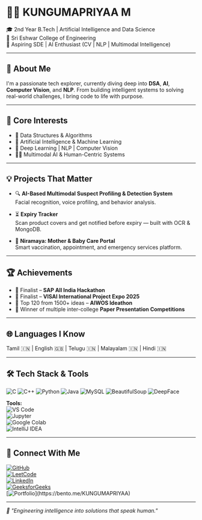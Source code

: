 # 👩‍💻 KUNGUMAPRIYAA M

🎓 2nd Year B.Tech | Artificial Intelligence and Data Science  
📍 Sri Eshwar College of Engineering  
🔭 Aspiring SDE | AI Enthusiast (CV | NLP | Multimodal Intelligence)  

---

## 🚀 About Me

I'm a passionate tech explorer, currently diving deep into **DSA**, **AI**, **Computer Vision**, and **NLP**. From building intelligent systems to solving real-world challenges, I bring code to life with purpose.

---

## 🧠 Core Interests

- 🧩 Data Structures & Algorithms  
- 🤖 Artificial Intelligence & Machine Learning  
- 🧠 Deep Learning | NLP | Computer Vision  
- 🕵️‍♀️ Multimodal AI & Human-Centric Systems  

---

## 💡 Projects That Matter

- 🔍 **AI-Based Multimodal Suspect Profiling & Detection System**  
  Facial recognition, voice profiling, and behavior analysis.

- ⏳ **Expiry Tracker**  
  Scan product covers and get notified before expiry — built with OCR & MongoDB.

- 👶 **Niramaya: Mother & Baby Care Portal**  
  Smart vaccination, appointment, and emergency services platform.

---

## 🏆 Achievements

- 🥇 Finalist – **SAP All India Hackathon**  
- 🥈 Finalist – **VISAI International Project Expo 2025**  
- 🌟 Top 120 from 1500+ ideas – **AIWOS Ideathon**  
- 📝 Winner of multiple inter-college **Paper Presentation Competitions**

---

## 🌐 Languages I Know

Tamil 🇮🇳 | English 🇬🇧 | Telugu 🇮🇳 | Malayalam 🇮🇳 | Hindi 🇮🇳

---

## 🛠️ Tech Stack & Tools

![C](https://img.shields.io/badge/C-00599C?style=flat&logo=c&logoColor=white)
![C++](https://img.shields.io/badge/C++-00599C?style=flat&logo=c%2B%2B&logoColor=white)
![Python](https://img.shields.io/badge/Python-3776AB?style=flat&logo=python&logoColor=white)
![Java](https://img.shields.io/badge/Java-ED8B00?style=flat&logo=java&logoColor=white)
![MySQL](https://img.shields.io/badge/MySQL-4479A1?style=flat&logo=mysql&logoColor=white)
![BeautifulSoup](https://img.shields.io/badge/BeautifulSoup-4B8BBE?style=flat&logo=python&logoColor=white)
![DeepFace](https://img.shields.io/badge/DeepFace-000000?style=flat&logo=face-recognition&logoColor=white)

**Tools:**  
![VS Code](https://img.shields.io/badge/VS%20Code-007ACC?style=flat&logo=visual-studio-code&logoColor=white)  
![Jupyter](https://img.shields.io/badge/Jupyter-F37626?style=flat&logo=jupyter&logoColor=white)  
![Google Colab](https://img.shields.io/badge/Colab-F9AB00?style=flat&logo=google-colab&logoColor=white)  
![IntelliJ IDEA](https://img.shields.io/badge/IntelliJIDEA-000000?style=flat&logo=intellijidea&logoColor=white)

---

## 🔗 Connect With Me

[![GitHub](https://img.shields.io/badge/GitHub-000?style=flat&logo=github&logoColor=white)](https://github.com/KungumapriyaaMKP)  
[![LeetCode](https://img.shields.io/badge/LeetCode-FFA116?style=flat&logo=leetcode&logoColor=black)](https://leetcode.com/u/KungumapriyaaMKP/)  
[![LinkedIn](https://img.shields.io/badge/LinkedIn-0A66C2?style=flat&logo=linkedin&logoColor=white)](https://www.linkedin.com/in/kungumapriyaa-m-197027328/)  
[![GeeksforGeeks](https://img.shields.io/badge/GeeksforGeeks-308D46?style=flat&logo=geeksforgeeks&logoColor=white)](https://www.geeksforgeeks.org/user/kungumaprhukh/)  
[![Portfolio](https://img.shields.io/badge/Bento.Me-FF5A5F?style=flat&logo=data:image/svg+xml;base64,...)](https://bento.me/KUNGUMAPRIYAA)

---

*🌟 "Engineering intelligence into solutions that speak human."*
